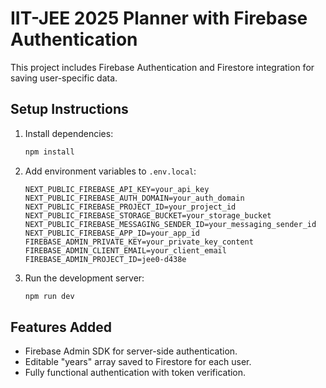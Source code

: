 
# IIT-JEE 2025 Planner with Firebase Authentication

This project includes Firebase Authentication and Firestore integration for saving user-specific data.

## Setup Instructions

1. Install dependencies:
   ```bash
   npm install
   ```

2. Add environment variables to `.env.local`:
   ```env
   NEXT_PUBLIC_FIREBASE_API_KEY=your_api_key
   NEXT_PUBLIC_FIREBASE_AUTH_DOMAIN=your_auth_domain
   NEXT_PUBLIC_FIREBASE_PROJECT_ID=your_project_id
   NEXT_PUBLIC_FIREBASE_STORAGE_BUCKET=your_storage_bucket
   NEXT_PUBLIC_FIREBASE_MESSAGING_SENDER_ID=your_messaging_sender_id
   NEXT_PUBLIC_FIREBASE_APP_ID=your_app_id
   FIREBASE_ADMIN_PRIVATE_KEY=your_private_key_content
   FIREBASE_ADMIN_CLIENT_EMAIL=your_client_email
   FIREBASE_ADMIN_PROJECT_ID=jee0-d438e
   ```

3. Run the development server:
   ```bash
   npm run dev
   ```

## Features Added
- Firebase Admin SDK for server-side authentication.
- Editable "years" array saved to Firestore for each user.
- Fully functional authentication with token verification.
